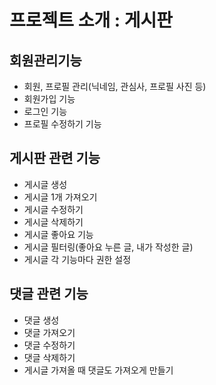 # 프로젝트 소개 : 게시판

## 회원관리기능
- 회원, 프로필 관리(닉네임, 관심사, 프로필 사진 등)
- 회원가입 기능
- 로그인 기능
- 프로필 수정하기 기능

## 게시판 관련 기능
- 게시글 생성
- 게시글 1개 가져오기
- 게시글 수정하기
- 게시글 삭제하기
- 게시글 좋아요 기능
- 게시글 필터링(좋아요 누른 글, 내가 작성한 글)
- 게시글 각 기능마다 권한 설정

## 댓글 관련 기능
- 댓글 생성
- 댓글 가져오기
- 댓글 수정하기
- 댓글 삭제하기
- 게시글 가져올 때 댓글도 가져오게 만들기
